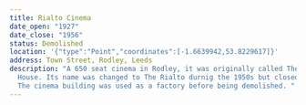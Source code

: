 ```yaml
---
title: Rialto Cinema
date_open: "1927"
date_close: "1956"
status: Demolished
location: '{"type":"Point","coordinates":[-1.6639942,53.8229617]}'
address: Town Street, Rodley, Leeds
description: "A 650 seat cinema in Rodley, it was originally called The Picture
  House. Its name was changed to The Rialto durnig the 1950s but closed in 1956.
  The cinema building was used as a factory before being demolished. "
---
```

